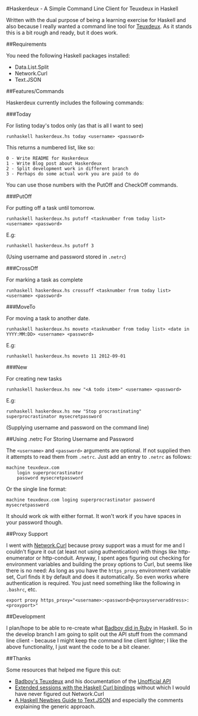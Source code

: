 #Haskerdeux - A Simple Command Line Client for Teuxdeux in Haskell

Written with the dual purpose of being a learning exercise for Haskell and also because I really wanted a command line tool for [Teuxdeux](http://teuxdeux.com). As it stands this is a bit rough and ready, but it does work.

##Requirements

You need the following Haskell packages installed:

- Data.List.Split
- Network.Curl
- Text.JSON

##Features/Commands

Haskerdeux currently includes the following commands: 

###Today

For listing today's todos only (as that is all I want to see)

`runhaskell haskerdeux.hs today <username> <password>`

This returns a numbered list, like so:

	0 - Write README for Haskerdeux
	1 - Write Blog post about Haskerdeux
	2 - Split development work in different branch
	3 - Perhaps do some actual work you are paid to do

You can use those numbers with the PutOff and CheckOff commands.

###PutOff

For putting off a task until tomorrow.

`runhaskell haskerdeux.hs putoff <tasknumber from today list> <username> <password>`

E.g:

`runhaskell haskerdeux.hs putoff 3`

(Using username and password stored in `.netrc`)

###CrossOff

For marking a task as complete

`runhaskell haskerdeux.hs crossoff <tasknumber from today list> <username> <password>`

###MoveTo

For moving a task to another date.

`runhaskell haskerdeux.hs moveto <tasknumber from today list> <date in YYYY:MM:DD> <username> <password>`

E.g:

`runhaskell haskerdeux.hs moveto 11 2012-09-01`

###New

For creating new tasks

`runhaskell haskerdeux.hs new "<A todo item>" <username> <password>`

E.g:

`runhaskell haskerdeux.hs new "Stop procrastinating" superprocrastinator mysecretpassword`

(Supplying username and password on the command line)

##Using .netrc For Storing Username and Password

The `<username>` and `<password>` arguments are optional. If not supplied then it attempts to read them from `.netrc`. Just add an entry to `.netrc` as follows:

	machine teuxdeux.com
		login superprocrastinator
		password mysecretpassword

Or the single line format:

	machine teuxdeux.com loging superprocrastinator password mysecretpassword

It should work ok with either format. It won't work if you have spaces in your password though.

##Proxy Support

I went with [Network.Curl](http://hackage.haskell.org/package/curl) because proxy support was a must for me and I couldn't figure it out (at least not using authentication) with things like http-enumerator or http-conduit. Anyway, I spent ages figuring out checking for environment variables and building the proxy options to Curl, but seems like there is no need: As long as you have the `https_proxy` environment variable set, Curl finds it by default and does it automatically. So even works where authentication is required. You just need something like the following in `.bashrc`, etc.

`export proxy https_proxy="<username>:<password>@<proxyserveraddress>:<proxyport>"`


##Development

I plan/hope to be able to re-create what [Badboy did in Ruby](https://github.com/badboy/teuxdeux) in Haskell. So in the develop branch I am going to split out the API stuff from the command line client - because I might keep the command line client lighter; I like the above functionality, I just want the code to be a bit cleaner.

##Thanks

Some resources that helped me figure this out:

- [Badboy's Teuxdeux](https://github.com/badboy/teuxdeux) and his documentation of the [Unofficial API](https://github.com/badboy/teuxdeux/wiki/API)
- [Extended sessions with the Haskell Curl bindings](http://flygdynamikern.blogspot.it/2009/03/extended-sessions-with-haskell-curl.html) without which I would have never figured out Network.Curl
- [A Haskell Newbies Guide to Text.JSON](http://www.amateurtopologist.com/blog/2010/11/05/a-haskell-newbies-guide-to-text-json/) and especially the comments explaining the generic approach.
